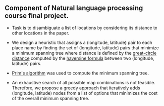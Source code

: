 ## Component of Natural language processing course final project. 

- Task is to disambiguate a list of locations by considering its distance to other locations in the paper. 

- We design a heuristic that assigns a (longitude, latitude) pair to each place name by finding the set of (longitude, latitude) pairs that minimize a minimum spanning tree where distance is defined by the [great-circle distance](https://en.wikipedia.org/wiki/Great-circle_distance) computed by the [haversine formula](https://en.wikipedia.org/wiki/Haversine_formula) between two (longitude, latitude) pairs. 

- [Prim's algorithm](https://en.wikipedia.org/wiki/Prim%27s_algorithm) was used to compute the minimum spanning tree. 

- An exhaustive search of all possible map combinations is not feasible. Therefore, we propose a greedy approach that iteratively adds (longitude, latitude) nodes from a list of options that minimizes the cost of the overall minimum spanning tree.  
